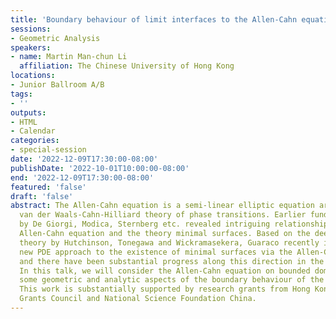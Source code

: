```yaml
---
title: 'Boundary behaviour of limit interfaces to the Allen-Cahn equation '
sessions:
- Geometric Analysis
speakers:
- name: Martin Man-chun Li
  affiliation: The Chinese University of Hong Kong
locations:
- Junior Ballroom A/B
tags:
- ''
outputs:
- HTML
- Calendar
categories:
- special-session
date: '2022-12-09T17:30:00-08:00'
publishDate: '2022-10-01T10:00:00-08:00'
end: '2022-12-09T17:30:00-08:00'
featured: 'false'
draft: 'false'
abstract: The Allen-Cahn equation is a semi-linear elliptic equation arising in the
  van der Waals-Cahn-Hilliard theory of phase transitions. Earlier fundamental work
  by De Giorgi, Modica, Sternberg etc. revealed intriguing relationship between the
  Allen-Cahn equation and the theory minimal surfaces. Based on the deep regularity
  theory by Hutchinson, Tonegawa and Wickramasekera, Guaraco recently introduced a
  new PDE approach to the existence of minimal surfaces via the Allen-Cahn equation
  and there have been substantial progress along this direction in the past few years.
  In this talk, we will consider the Allen-Cahn equation on bounded domains and describe
  some geometric and analytic aspects of the boundary behaviour of the limit-interfaces.
  This work is substantially supported by research grants from Hong Kong Research
  Grants Council and National Science Foundation China.
---
```

